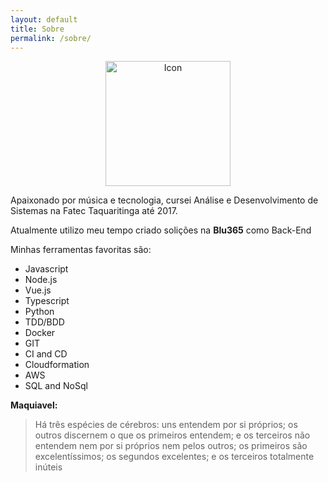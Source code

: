 ```yaml
---
layout: default
title: Sobre
permalink: /sobre/
---
```


<div align="center">
  <img src="https://scontent.fcgh9-1.fna.fbcdn.net/v/t31.0-8/s960x960/28061358_1559512944124417_1567808973176247352_o.jpg?_nc_cat=105&_nc_sid=85a577&_nc_ohc=B3AwQff_GMcAX8TpEZ7&_nc_ht=scontent.fcgh9-1.fna&_nc_tp=7&oh=4019205044990b2c9c693ec4b3d4ab69&oe=5E9A8B68" alt="Icon" width="200" height="200">
</div>

 Apaixonado por música e tecnologia, cursei Análise e Desenvolvimento de Sistemas na Fatec Taquaritinga até 2017.

 Atualmente utilizo meu tempo criado solições na **Blu365** como Back-End

 Minhas ferramentas favoritas são:
  - Javascript
  - Node.js
  - Vue.js
  - Typescript
  - Python
  - TDD/BDD
  - Docker
  - GIT
  - CI and CD
  - Cloudformation
  - AWS
  - SQL and NoSql


**Maquiavel:**
> Há três espécies de cérebros: uns entendem por si próprios; os outros discernem o que os primeiros entendem; e os terceiros não entendem nem por si próprios nem pelos outros; os primeiros são excelentíssimos; os segundos excelentes; e os terceiros totalmente inúteis
